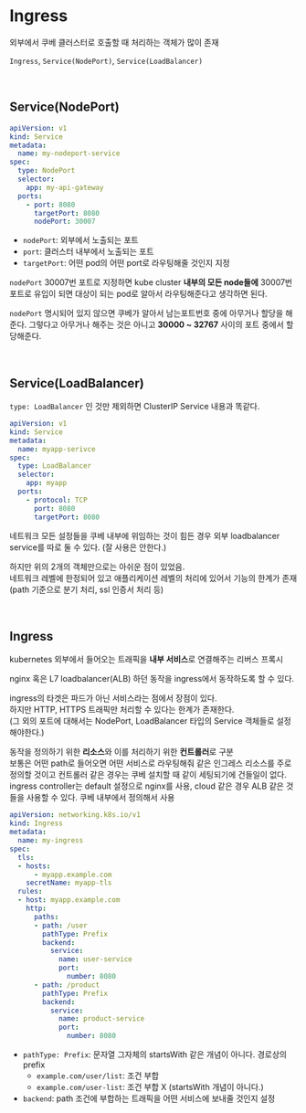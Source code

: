 # Ingress

외부에서 쿠베 클러스터로 호출할 때 처리하는 객체가 많이 존재

`Ingress`, `Service(NodePort)`, `Service(LoadBalancer)`

<br>

## Service(NodePort)

```yaml
apiVersion: v1
kind: Service
metadata:
  name: my-nodeport-service
spec:
  type: NodePort
  selector:
    app: my-api-gateway
  ports:
    - port: 8080
      targetPort: 8080
      nodePort: 30007
```
- `nodePort`: 외부에서 노출되는 포트
- `port`: 클러스터 내부에서 노출되는 포트
- `targetPort`: 어떤 pod의 어떤 port로 라우팅해줄 것인지 지정

`nodePort` 30007번 포트로 지정하면 kube cluster **내부의 모든 node들에** 30007번 포트로 유입이 되면 대상이 되는 pod로 알아서 라우팅해준다고 생각하면 된다.

`nodePort` 명시되어 있지 않으면 쿠베가 알아서 남는포트번호 중에 아무거나 할당을 해준다. 그렇다고 아무거나 해주는 것은 아니고 **30000 ~ 32767** 사이의 포트 중에서 할당해준다.

<br>

## Service(LoadBalancer)

`type: LoadBalancer` 인 것만 제외하면 ClusterIP Service 내용과 똑같다.

```yaml
apiVersion: v1
kind: Service
metadata:
  name: myapp-serivce
spec:
  type: LoadBalancer
  selector:
    app: myapp
  ports:
    - protocol: TCP
      port: 8080
      targetPort: 8080
```
네트워크 모든 설정들을 쿠베 내부에 위임하는 것이 힘든 경우 외부 loadbalancer service를 따로 둘 수 있다. (잘 사용은 안한다.)

하지만 위의 2개의 객체만으로는 아쉬운 점이 있었음.  
네트워크 레벨에 한정되어 있고 애플리케이션 레벨의 처리에 있어서 기능의 한계가 존재  
(path 기준으로 분기 처리, ssl 인증서 처리 등)

<br>

## Ingress

kubernetes 외부에서 들어오는 트래픽을 **내부 서비스**로 연결해주는 리버스 프록시

nginx 혹은 L7 loadbalancer(ALB) 하던 동작을 ingress에서 동작하도록 할 수 있다.  

ingress의 타겟은 파드가 아닌 서비스라는 점에서 장점이 있다.  
하지만 HTTP, HTTPS 트래픽만 처리할 수 있다는 한계가 존재한다.  
(그 외의 포트에 대해서는 NodePort, LoadBalancer 타입의 Service 객체들로 설정해야한다.)

동작을 정의하기 위한 **리소스**와 이를 처리하기 위한 **컨트롤러**로 구분  
보통은 어떤 path로 들어오면 어떤 서비스로 라우팅해줘 같은 인그레스 리소스를 주로 정의할 것이고 컨트롤러 같은 경우는 쿠베 설치할 때 같이 세팅되기에 건들일이 없다.  
ingress controller는 default 설정으로 nginx를 사용, cloud 같은 경우 ALB 같은 것들을 사용할 수 있다. 쿠베 내부에서 정의해서 사용

```yaml
apiVersion: networking.k8s.io/v1
kind: Ingress
metadata:
  name: my-ingress
spec:
  tls:
  - hosts:
      - myapp.example.com
    secretName: myapp-tls
  rules:
  - host: myapp.example.com
    http:
      paths:
      - path: /user
        pathType: Prefix
        backend:
          service:
            name: user-service
            port:
              number: 8080
      - path: /product
        pathType: Prefix
        backend:
          service:
            name: product-service
            port:
              number: 8080
```

- `pathType: Prefix`: 문자열 그자체의 startsWith 같은 개념이 아니다. 경로상의 prefix  
  - `example.com/user/list`: 조건 부합  
  - `example.com/user-list`: 조건 부합 X (startsWith 개념이 아니다.)
- `backend`: path 조건에 부합하는 트래픽을 어떤 서비스에 보내줄 것인지 설정
